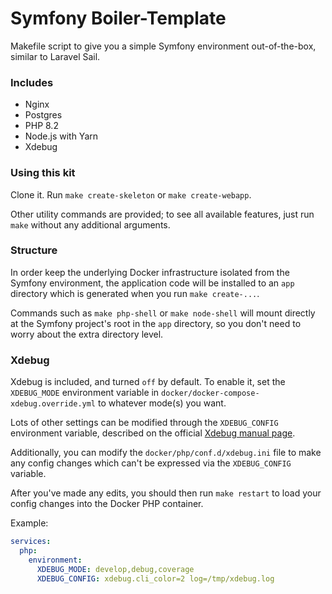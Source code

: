 # Symfony Boiler-Template

Makefile script to give you a simple Symfony environment out-of-the-box, similar to Laravel Sail.

### Includes

* Nginx
* Postgres
* PHP 8.2
* Node.js with Yarn
* Xdebug

### Using this kit

Clone it. Run `make create-skeleton` or `make create-webapp`.

Other utility commands are provided; to see all available features, just run `make` without any additional arguments.

### Structure

In order keep the underlying Docker infrastructure isolated from the Symfony environment, the application code will be
installed to an `app` directory which is generated when you run `make create-...`.

Commands such as `make php-shell` or `make node-shell` will mount directly at the Symfony project's root in the `app`
directory, so you don't need to worry about the extra directory level.

### Xdebug

Xdebug is included, and turned `off` by default. To enable it, set the `XDEBUG_MODE` environment variable
in `docker/docker-compose-xdebug.override.yml` to whatever mode(s) you want.

Lots of other settings can be modified through the `XDEBUG_CONFIG` environment variable, described on the official
[Xdebug manual page](https://xdebug.org/docs/all_settings).

Additionally, you can modify the `docker/php/conf.d/xdebug.ini` file to make any config changes which can't be expressed
via the `XDEBUG_CONFIG` variable.

After you've made any edits, you should then run `make restart` to load your config changes into the Docker PHP
container.

Example:

```yaml
services:
  php:
    environment:
      XDEBUG_MODE: develop,debug,coverage
      XDEBUG_CONFIG: xdebug.cli_color=2 log=/tmp/xdebug.log
```
